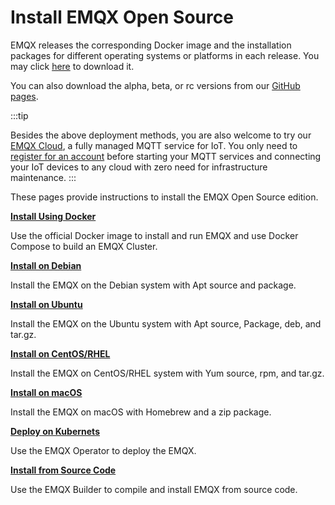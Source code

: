 # Install EMQX Open Source

EMQX releases the corresponding Docker image and the installation packages for different operating systems or platforms in each release. You may click [here](https://www.emqx.com/en/try?product=broker) to download it.

You can also download the alpha, beta, or rc versions from our [GitHub pages](https://github.com/emqx/emqx/releases).

:::tip

Besides the above deployment methods, you are also welcome to try our [EMQX Cloud](https://www.emqx.com/en/cloud), a fully managed MQTT service for IoT. You only need to [register for an account](https://www.emqx.com/en/signup?continue=https://www.emqx.com/en/cloud) before starting your MQTT services and connecting your IoT devices to any cloud with zero need for infrastructure maintenance.
:::

These pages provide instructions to install the EMQX Open Source edition.

**[Install Using Docker](./install-docker-ce.md)**

Use the official Docker image to install and run EMQX and use Docker Compose to build an EMQX Cluster.

**[Install on Debian](./install-debian-ce.md)**

Install the EMQX on the Debian system with Apt source and package.

**[Install on Ubuntu](./install-ubuntu-ce.md)**

Install the EMQX on the Ubuntu system with Apt source, Package, deb, and tar.gz.

**[Install on CentOS/RHEL](./install-rhel-ce.md)**

Install the EMQX on CentOS/RHEL system with Yum source, rpm, and tar.gz.

**[Install on macOS](./install-macOS-ce.md)**

Install the EMQX on macOS with Homebrew and a zip package.

**[Deploy on Kubernets](https://docs.emqx.com/en/emqx-operator/latest/getting-started/getting-started.html)**

Use the EMQX Operator to deploy the EMQX.

**[Install from Source Code](./install-source.md)**

Use the EMQX Builder to compile and install EMQX from source code.